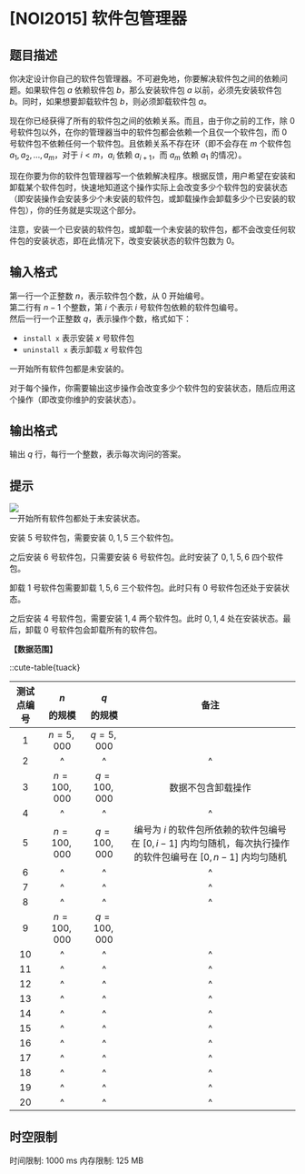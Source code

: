 # [NOI2015] 软件包管理器

## 题目描述

你决定设计你自己的软件包管理器。不可避免地，你要解决软件包之间的依赖问题。如果软件包 $a$ 依赖软件包 $b$，那么安装软件包 $a$ 以前，必须先安装软件包 $b$。同时，如果想要卸载软件包 $b$，则必须卸载软件包 $a$。

现在你已经获得了所有的软件包之间的依赖关系。而且，由于你之前的工作，除 $0$ 号软件包以外，在你的管理器当中的软件包都会依赖一个且仅一个软件包，而 $0$ 号软件包不依赖任何一个软件包。且依赖关系不存在环（即不会存在 $m$ 个软件包 $a_1,a_2, \dots , a_m$，对于 $i<m$，$a_i$ 依赖 $a_{i+1}$，而 $a_m$ 依赖 $a_1$ 的情况）。

现在你要为你的软件包管理器写一个依赖解决程序。根据反馈，用户希望在安装和卸载某个软件包时，快速地知道这个操作实际上会改变多少个软件包的安装状态（即安装操作会安装多少个未安装的软件包，或卸载操作会卸载多少个已安装的软件包），你的任务就是实现这个部分。

注意，安装一个已安装的软件包，或卸载一个未安装的软件包，都不会改变任何软件包的安装状态，即在此情况下，改变安装状态的软件包数为 $0$。

## 输入格式

第一行一个正整数 $n$，表示软件包个数，从 $0$ 开始编号。  
第二行有 $n-1$ 个整数，第 $i$ 个表示 $i$ 号软件包依赖的软件包编号。  
然后一行一个正整数 $q$，表示操作个数，格式如下：  

- `install x` 表示安装 $x$ 号软件包
- `uninstall x` 表示卸载 $x$ 号软件包

一开始所有软件包都是未安装的。  

对于每个操作，你需要输出这步操作会改变多少个软件包的安装状态，随后应用这个操作（即改变你维护的安装状态）。

## 输出格式

输出 $q$ 行，每行一个整数，表示每次询问的答案。

## 提示

![](https://cdn.luogu.com.cn/upload/pic/1504.png)  
一开始所有软件包都处于未安装状态。

安装 $5$ 号软件包，需要安装 $0,1,5$ 三个软件包。

之后安装 $6$ 号软件包，只需要安装 $6$ 号软件包。此时安装了 $0,1,5,6$ 四个软件包。

卸载 $1$ 号软件包需要卸载 $1,5,6$ 三个软件包。此时只有 $0$ 号软件包还处于安装状态。

之后安装 $4$ 号软件包，需要安装 $1,4$ 两个软件包。此时 $0,1,4$ 处在安装状态。最后，卸载 $0$ 号软件包会卸载所有的软件包。

**【数据范围】**

::cute-table{tuack}

| 测试点编号 | $$n$$ 的规模      | $$q$$ 的规模      | 备注 |
|:----------:|:----------------:|:----------------:|:----:|
| $1$          | ${n = 5{,}000}$  | ${q = 5{,}000}$  |      |
| $2$          | ^                | ^                | ^    |
| $3$          | ${n = 100{,}000}$| ${q = 100{,}000}$| 数据不包含卸载操作 |
| $4$          | ^                | ^                | ^    |
| $5$          | ${n = 100{,}000}$| ${q = 100{,}000}$ | 编号为 $i$ 的软件包所依赖的软件包编号在 $[0,i - 1]$ 内均匀随机，每次执行操作的软件包编号在 $[0,n-1]$ 内均匀随机 |
| $6$          | ^                | ^                | ^ |
| $7$          | ^                | ^                | ^    |
| $8$          | ^                | ^                | ^    |
| $9$          | ${n = 100{,}000}$| ${q = 100{,}000}$ |     |
| $10$         | ^                | ^                | ^   |
| $11$         | ^                | ^                | ^    |
| $12$         | ^                | ^                | ^    |
| $13$         | ^                | ^                | ^    |
| $14$         | ^                | ^                | ^    |
| $15$         | ^                | ^                | ^    |
| $16$         | ^                | ^                | ^    |
| $17$         | ^                | ^                | ^    |
| $18$         | ^                | ^                | ^    |
| $19$         | ^                | ^                | ^    |
| $20$         | ^                | ^                | ^    |

## 时空限制

时间限制: 1000 ms
内存限制: 125 MB
